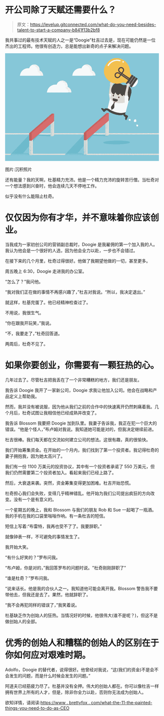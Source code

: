 # 开公司除了天赋还需要什么？

> 原文：<https://levelup.gitconnected.com/what-do-you-need-besides-talent-to-start-a-company-b841f13b2bf8>

我共事过的最有技术天赋的人之一是“Doogie”杜吉过去是，现在可能仍然是一位杰出的工程师。他很有创造力，总是能想出新奇的点子来解决问题。

![](img/d802c46fc7bcc4a8a271c42bcf8dd053.png)

图片:沉积照片

还有能量？我的天啊，杜基精力充沛。他是一个精力充沛的旋转苦行僧。当杜奇对一个想法感到兴奋时，他会连续几天不停地工作。

似乎没有什么能阻止杜奇。

# 仅仅因为你有才华，并不意味着你应该创业。

当我成为一家初创公司的营销副总裁时，Doogie 是我雇佣的第一个加入我的人。我认为他会是一个很好的人选，因为他会全力以赴，一步也不会错过。

在接下来的几个月里，杜奇过得很好。他做了我期望他做的一切，甚至更多。

周五晚上 6:30，Doogie 走进我的办公室。

“怎么了？”我问他。

“我对我们正在做的事情不再感兴趣了，”杜吉对我说。“所以，我决定退出。”

就这样，杜基完蛋了。他已经精神检查过了。

不用说，我很生气。

“你在跟我开玩笑，”我说。

“不，我要走了，”杜奇回答道。

两周后，杜奇不见了。

# 如果你要创业，你需要有一颗狂热的心。

几年过去了。尽管杜吉把我丢在了一个非常糟糕的地方，我们还是朋友。

我告诉 Doogie 我开了一家新公司，Doogie 求我让他加入公司。他会在战略和产品定义上帮助我。

然而，我并没有被说服，因为他从我们之前的合作中的快速离开仍然刺痛着我。几个月后，杜奇试图让我相信他已经成熟并改变了。

我告诉 Blossom 我要把 Doogie 加到队里。我妻子告诉我，我正在犯一个巨大的错误。“他是个怪人，”布卢姆对我说。我知道她可能是对的，但我决定继续前进。

杜吉很棒。我们每天都在交流如何建立公司的想法。这很有趣，真的很愉快。

我们开始筹集资金。在开始的一个月内，我们找到了第一个投资者。我记得杜奇的妻子拥抱我，因为她太高兴了。

我们有一份 1100 万美元的投资协议，其中有一个投资者承诺了 550 万美元，但我们仍然需要第二个投资者加入。看起来我们已经上路了。

然后，大衰退来袭。突然，资金筹集变得更加困难。杜吉开始恐慌。

杜奇担心我们会失败，变得几乎精神错乱。他开始为我们公司提出疯狂的方向改变。没有一个是有意义的。

一个星期五的晚上，我和 Blossom 与我们的朋友 Rob 和 Sue 一起喝了一瓶酒。我的手机在我的口袋里嗡嗡作响。有一条杜吉的短信。

短信上写着:“布雷特，我再也受不了了。我要辞职。”

就像钟表一样，不可避免的事情发生了。

我开始大笑。

“有什么好笑的？”罗布问我。

“布卢姆，你是对的，”我回答罗布的问题时说。"杜奇刚刚辞职了"

“谁是杜奇？”罗布问我。

“说来话长。他是我的合伙人之一。我知道他可能会离开我。Blossom 警告我不要带他去，但我还是去了。果然，他就辞职了。

“我不会再犯同样的错误了，”我笑着说。

杜基缺乏作为创始人的狂热。当情况好的时候，他很伟大(谁不是呢？)，但这不是做创始人的全部。

# 优秀的创始人和糟糕的创始人的区别在于你如何应对艰难时期。

Adolfo，Doogie 的替代者，说得很好。他曾经对我说，“这(我们的资金)不是会不会发生的问题，而是什么时候会发生的问题。”

阿道夫已经筋疲力尽了。杜基并没有全押。伟大的创始人都在。你可以像杜吉一样拥有世界上所有的人才，但是，除非你全力以赴，否则你无法成为创始人。

欲知详情，请阅读:[https://www . brettyfox . com/what-the-11-the-painted-things-you-need-to-do-as-CEO](https://www.brettjfox.com/what-are-the-11-painful-things-you-need-to-do-as-ceo)